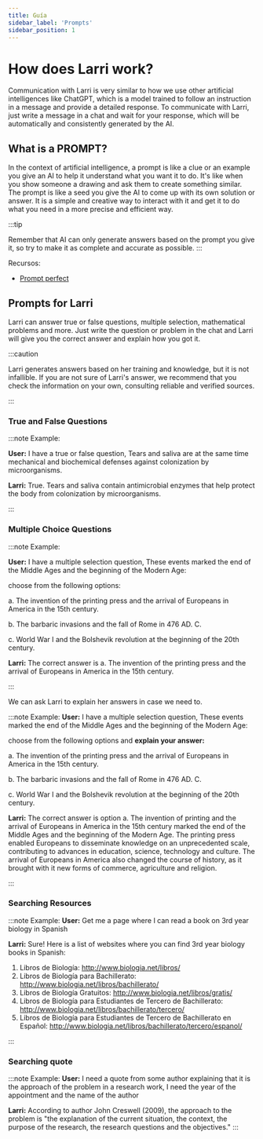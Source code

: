 ```yaml
---
title: Guía
sidebar_label: 'Prompts'
sidebar_position: 1
---
```


# How does Larri work?

Communication with Larri is very similar to how we use other artificial intelligences like ChatGPT, which is a model trained to follow an instruction in a message and provide a detailed response. To communicate with Larri, just write a message in a chat and wait for your response, which will be automatically and consistently generated by the AI.

## What is a PROMPT?

In the context of artificial intelligence, a prompt is like a clue or an example you give an AI to help it understand what you want it to do. It's like when you show someone a drawing and ask them to create something similar. The prompt is like a seed you give the AI to come up with its own solution or answer. It is a simple and creative way to interact with it and get it to do what you need in a more precise and efficient way.

:::tip

Remember that AI can only generate answers based on the prompt you give it, so try to make it as complete and accurate as possible.
:::

Recursos:

- [Prompt perfect](https://promptperfect.jina.ai/)

## Prompts for Larri

Larri can answer true or false questions, multiple selection, mathematical problems and more. Just write the question or problem in the chat and Larri will give you the correct answer and explain how you got it.

:::caution

Larri generates answers based on her training and knowledge, but it is not infallible. If you are not sure of Larri's answer, we recommend that you check the information on your own, consulting reliable and verified sources.

:::

### True and False Questions

:::note Example:

**User:** I have a true or false question, Tears and saliva are at the same time mechanical and biochemical defenses against colonization by microorganisms.

**Larri:** True. Tears and saliva contain antimicrobial enzymes that help protect the body from colonization by microorganisms.

:::

### Multiple Choice Questions

:::note Example:

**User:** I have a multiple selection question, These events marked the end of the Middle Ages and the beginning of the Modern Age:

choose from the following options:

a. The invention of the printing press and the arrival of Europeans in America in the 15th century.

b. The barbaric invasions and the fall of Rome in 476 AD. C.

c. World War I and the Bolshevik revolution at the beginning of the 20th century.

**Larri:** The correct answer is a. The invention of the printing press and the arrival of Europeans in America in the 15th century.

:::

We can ask Larri to explain her answers in case we need to.

:::note Example:
**User:** I have a multiple selection question, These events marked the end of the Middle Ages and the beginning of the Modern Age:

choose from the following options and **explain your answer:**

a. The invention of the printing press and the arrival of Europeans in America in the 15th century.

b. The barbaric invasions and the fall of Rome in 476 AD. C.

c. World War I and the Bolshevik revolution at the beginning of the 20th century.

**Larri:** The correct answer is option a. The invention of printing and the arrival of Europeans in America in the 15th century marked the end of the Middle Ages and the beginning of the Modern Age. The printing press enabled Europeans to disseminate knowledge on an unprecedented scale, contributing to advances in education, science, technology and culture. The arrival of Europeans in America also changed the course of history, as it brought with it new forms of commerce, agriculture and religion.

:::

### Searching Resources

:::note Example:
**User:** Get me a page where I can read a book on 3rd year biology in Spanish

**Larri:** Sure! Here is a list of websites where you can find 3rd year biology books in Spanish:

1. Libros de Biología: http://www.biologia.net/libros/
2. Libros de Biología para Bachillerato: http://www.biologia.net/libros/bachillerato/
3. Libros de Biología Gratuitos: http://www.biologia.net/libros/gratis/
4. Libros de Biología para Estudiantes de Tercero de Bachillerato: http://www.biologia.net/libros/bachillerato/tercero/
5. Libros de Biología para Estudiantes de Tercero de Bachillerato en Español: http://www.biologia.net/libros/bachillerato/tercero/espanol/

:::

### Searching quote

:::note Example:
**User:** I need a quote from some author explaining that it is the approach of the problem in a research work, I need the year of the appointment and the name of the author

**Larri:**
According to author John Creswell (2009), the approach to the problem is "the explanation of the current situation, the context, the purpose of the research, the research questions and the objectives."
:::
